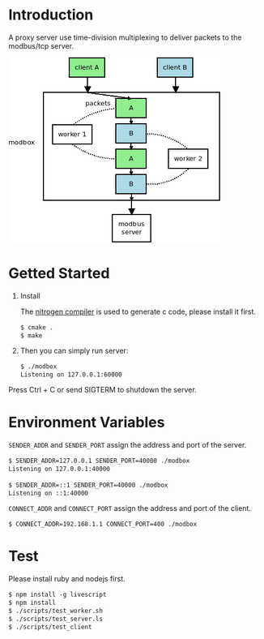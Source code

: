 # Introduction

A proxy server use time-division multiplexing to deliver packets to the modbus/tcp server.

![modbox diagram](diagram.png)

# Getted Started

1.  Install

    The [nitrogen compiler](https://github.com/xsoameix/nitrogen)
    is used to generate c code, please install it first.

        $ cmake .
        $ make

2.  Then you can simply run server:

        $ ./modbox
        Listening on 127.0.0.1:60000

Press Ctrl + C or send SIGTERM to shutdown the server.

# Environment Variables

`SENDER_ADDR` and `SENDER_PORT` assign the address and port of the server.

    $ SENDER_ADDR=127.0.0.1 SENDER_PORT=40000 ./modbox
    Listening on 127.0.0.1:40000

    $ SENDER_ADDR=::1 SENDER_PORT=40000 ./modbox
    Listening on ::1:40000

`CONNECT_ADDR` and `CONNECT_PORT` assign the address and port of the client.

    $ CONNECT_ADDR=192.168.1.1 CONNECT_PORT=400 ./modbox

# Test

Please install ruby and nodejs first.

    $ npm install -g livescript
    $ npm install
    $ ./scripts/test_worker.sh
    $ ./scripts/test_server.ls
    $ ./scripts/test_client
